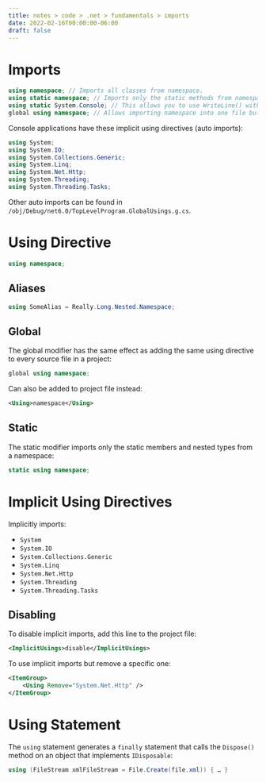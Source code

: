 ```yaml
---
title: notes > code > .net > fundamentals > imports
date: 2022-02-16T00:00:00-06:00
draft: false
---
```


# Imports
```cs
using namespace; // Imports all classes from namespace.
using static namespace; // Imports only the static methods from namespace.
using static System.Console; // This allows you to use WriteLine() without having to call Console.WriteLine().
global using namespace;	// Allows importing namespace into one file but available to the whole project.
```

Console applications have these implicit using directives (auto imports):
```cs
using System;
using System.IO;
using System.Collections.Generic;
using System.Linq;
using System.Net.Http;
using System.Threading;
using System.Threading.Tasks;
```

Other auto imports can be found in `/obj/Debug/net6.0/TopLevelProgram.GlobalUsings.g.cs`.

# Using Directive
```cs
using namespace;
```

## Aliases
```cs
using SomeAlias = Really.Long.Nested.Namespace;
```

## Global
The global modifier has the same effect as adding the same using directive to every source file in a project:
```cs
global using namespace;
```

Can also be added to project file instead:
```xml
<Using>namespace</Using>
```

## Static
The static modifier imports only the static members and nested types from a namespace:
```cs
static using namespace;
```

# Implicit Using Directives
Implicitly imports:
- `System`
- `System.IO`
- `System.Collections.Generic`
- `System.Linq`
- `System.Net.Http`
- `System.Threading`
- `System.Threading.Tasks`

## Disabling
To disable implicit imports, add this line to the project file:
```xml
<ImplicitUsings>disable</ImplicitUsings>
```

To use implicit imports but remove a specific one:
```xml
<ItemGroup>
	<Using Remove="System.Net.Http" />
</ItemGroup>
```

# Using Statement
The `using` statement generates a `finally` statement that calls the `Dispose()` method on an object that implements `IDisposable`:
```cs
using (FileStream xmlFileStream = File.Create(file.xml)) { … }
```

